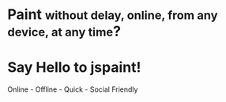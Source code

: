 <h1>Paint <small>without delay, online, from any device, at any time</small>?</h1>
<h1>Say Hello to jspaint!</h1>
<p>Online - Offline - Quick - Social Friendly</p>
